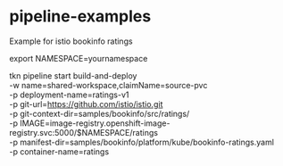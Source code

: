 # pipeline-examples

Example for istio bookinfo ratings

export NAMESPACE=yournamespace

tkn pipeline start build-and-deploy \
    -w name=shared-workspace,claimName=source-pvc \
    -p deployment-name=ratings-v1 \
    -p git-url=https://github.com/istio/istio.git \
    -p git-context-dir=samples/bookinfo/src/ratings/ \
    -p IMAGE=image-registry.openshift-image-registry.svc:5000/$NAMESPACE/ratings \
    -p manifest-dir=samples/bookinfo/platform/kube/bookinfo-ratings.yaml \
    -p container-name=ratings
